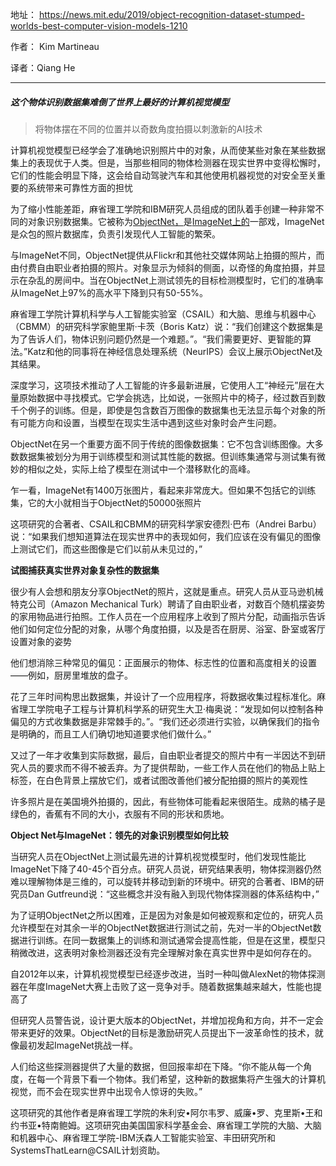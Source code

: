 地址： https://news.mit.edu/2019/object-recognition-dataset-stumped-worlds-best-computer-vision-models-1210 

作者： Kim Martineau 

译者：Qiang He

---

##### 这个物体识别数据集难倒了世界上最好的计算机视觉模型

> 将物体摆在不同的位置并以奇数角度拍摄以刺激新的AI技术  

 计算机视觉模型已经学会了准确地识别照片中的对象，从而使某些对象在某些数据集上的表现优于人类。但是，当那些相同的物体检测器在现实世界中变得松懈时，它们的性能会明显下降，这会给自动驾驶汽车和其他使用机器视觉的对安全至关重要的系统带来可靠性方面的担忧 

 为了缩小性能差距，麻省理工学院和IBM研究人员组成的团队着手创建一种非常不同的对象识别数据集。它被称为[ObjectNet，](http://objectnet.dev/)是[ImageNet上的](http://objectnet.dev/)一部戏，ImageNet是众包的照片数据库，负责引发现代人工智能的繁荣。  

与ImageNet不同，ObjectNet提供从Flickr和其他社交媒体网站上拍摄的照片，而由付费自由职业者拍摄的照片。对象显示为倾斜的侧面，以奇怪的角度拍摄，并显示在杂乱的房间中。当在ObjectNet上测试领先的目标检测模型时，它们的准确率从ImageNet上97%的高水平下降到只有50-55%。

麻省理工学院计算机科学与人工智能实验室（CSAIL）和大脑、思维与机器中心（CBMM）的研究科学家鲍里斯·卡茨（Boris Katz）说：“我们创建这个数据集是为了告诉人们，物体识别问题仍然是一个难题。”。“我们需要更好、更智能的算法。”Katz和他的同事将在神经信息处理系统（NeurIPS）会议上展示ObjectNet及其结果。

深度学习，这项技术推动了人工智能的许多最新进展，它使用人工“神经元”层在大量原始数据中寻找模式。它学会挑选，比如说，一张照片中的椅子，经过数百到数千个例子的训练。但是，即使是包含数百万图像的数据集也无法显示每个对象的所有可能方向和设置，当模型在现实生活中遇到这些对象时会产生问题。

ObjectNet在另一个重要方面不同于传统的图像数据集：它不包含训练图像。大多数数据集被划分为用于训练模型和测试其性能的数据。但训练集通常与测试集有微妙的相似之处，实际上给了模型在测试中一个潜移默化的高峰。

乍一看，ImageNet有1400万张图片，看起来非常庞大。但如果不包括它的训练集，它的大小就相当于ObjectNet的50000张照片

这项研究的合著者、CSAIL和CBMM的研究科学家安德烈·巴布（Andrei Barbu）说：“如果我们想知道算法在现实世界中的表现如何，我们应该在没有偏见的图像上测试它们，而这些图像是它们以前从未见过的，”

**试图捕获真实世界对象复杂性的数据集**

很少有人会想和朋友分享ObjectNet的照片，这就是重点。研究人员从亚马逊机械特克公司（Amazon Mechanical Turk）聘请了自由职业者，对数百个随机摆姿势的家用物品进行拍照。工作人员在一个应用程序上收到了照片分配，动画指示告诉他们如何定位分配的对象，从哪个角度拍摄，以及是否在厨房、浴室、卧室或客厅设置对象的姿势

他们想消除三种常见的偏见：正面展示的物体、标志性的位置和高度相关的设置——例如，厨房里堆放的盘子。

花了三年时间构思出数据集，并设计了一个应用程序，将数据收集过程标准化。麻省理工学院电子工程与计算机科学系的研究生大卫·梅奥说：“发现如何以控制各种偏见的方式收集数据是非常棘手的。”。“我们还必须进行实验，以确保我们的指令是明确的，而且工人们确切地知道要求他们做什么。”

又过了一年才收集到实际数据，最后，自由职业者提交的照片中有一半因达不到研究人员的要求而不得不被丢弃。为了提供帮助，一些工作人员在他们的物品上贴上标签，在白色背景上摆放它们，或者试图改善他们被分配拍摄的照片的美观性

许多照片是在美国境外拍摄的，因此，有些物体可能看起来很陌生。成熟的橘子是绿色的，香蕉有不同的大小，衣服有不同的形状和质地。

 **Object Net与ImageNet：领先的对象识别模型如何比较**

当研究人员在ObjectNet上测试最先进的计算机视觉模型时，他们发现性能比ImageNet下降了40-45个百分点。研究人员说，研究结果表明，物体探测器仍然难以理解物体是三维的，可以旋转并移动到新的环境中。研究的合著者、IBM的研究员Dan Gutfreund说：“这些概念并没有融入到现代物体探测器的体系结构中，”

为了证明ObjectNet之所以困难，正是因为对象是如何被观察和定位的，研究人员允许模型在对其余一半的ObjectNet数据进行测试之前，先对一半的ObjectNet数据进行训练。在同一数据集上的训练和测试通常会提高性能，但是在这里，模型只稍微改进，这表明对象检测器还没有完全理解对象在真实世界中是如何存在的。

自2012年以来，计算机视觉模型已经逐步改进，当时一种叫做AlexNet的物体探测器在年度ImageNet大赛上击败了这一竞争对手。随着数据集越来越大，性能也提高了

但研究人员警告说，设计更大版本的ObjectNet，并增加视角和方向，并不一定会带来更好的效果。ObjectNet的目标是激励研究人员提出下一波革命性的技术，就像最初发起ImageNet挑战一样。

人们给这些探测器提供了大量的数据，但回报率却在下降。“你不能从每一个角度，在每一个背景下看一个物体。我们希望，这种新的数据集将产生强大的计算机视觉，而不会在现实世界中出现令人惊讶的失败。”

这项研究的其他作者是麻省理工学院的朱利安•阿尔韦罗、威廉•罗、克里斯•王和约书亚•特南鲍姆。这项研究由美国国家科学基金会、麻省理工学院的大脑、大脑和机器中心、麻省理工学院-IBM沃森人工智能实验室、丰田研究所和SystemsThatLearn@CSAIL计划资助。
